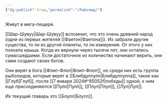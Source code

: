 ```yaml
---
{"dg-publish":true,"permalink":"/Рыболюд/"}
---
```


Живут в мега-пещере.

[[Шар-Шувуу\|Шар-Шувуу]] вспомнил, что это очень древний народ (одни из первых жителей [[Фаетон\|Фаетона]]). Их забрали другие существа, то ли из другой планеты, то ли измерения. От этого у них поехала крыша. Когда их вернули через тысячи лет, они остались сумасшедшими. Если достаточное их количество начинают верить, они сами создают своих богов.

Они верят в бога [[Флип-Флоп\|Флип-Флоп]], но среди них есть группа рыболюдов, которые верят в [[Блибдулпулп\|Блибдулпулпа]], такие как [[Глуб\|Глуб]], после [[7 января 2024#^85052f\|победы]] одной, к ним еще присоединяются [[Пулп\|Пулп]], [[Плуп\|Плуп]], [[Луп\|Луп]].

Их текущий главарь это [[Блупл\|Блупл]].
